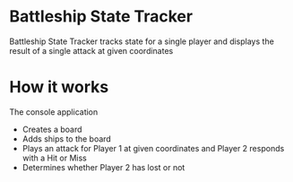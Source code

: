 # Battleship State Tracker
Battleship State Tracker tracks state for a single player and displays the result of a single attack at given coordinates

# How it works
The console application 
* Creates a board
* Adds ships to the board
* Plays an attack for Player 1 at given coordinates and Player 2 responds with a Hit or Miss
* Determines whether Player 2 has lost or not